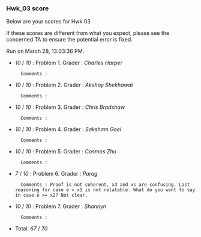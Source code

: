 ### Hwk_03 score

Below are your scores for Hwk 03

If these scores are different from what you expect, please see the concerned TA to ensure the potential error is fixed.

Run on March 28, 13:03:36 PM.

+ _10_ /  _10_ :  Problem 1. Grader :  _Charles Harper_ 

		Comments : 



+ _10_ /  _10_ :  Problem 2. Grader :  _Akshay Shekhawat_ 

		Comments : 



+ _10_ /  _10_ :  Problem 3. Grader :  _Chris Bradshaw_ 

		Comments : 



+ _10_ /  _10_ :  Problem 4. Grader :  _Saksham Goel_ 

		Comments : 



+ _10_ /  _10_ :  Problem 5. Grader :  _Cosmos Zhu_ 

		Comments : 



+ _7_ /  _10_ :  Problem 6. Grader :  _Parag_ 

		Comments : Proof is not coherent, x3 and xs are confusing. Last reasoning for case e < x1 is not relatable. What do you want to say in case e >= x2? Not clear.



+ _10_ /  _10_ :  Problem 7. Grader :  _Shannyn_ 

		Comments : 



+ Total: _67_ / _70_ 



